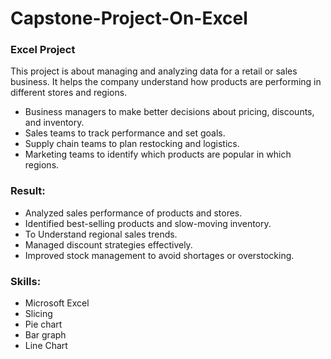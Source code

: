 # Capstone-Project-On-Excel
### Excel Project

This project is about managing and analyzing data for a retail or sales business. It helps the company understand how products are performing in different stores and regions.

- Business managers to make better decisions about pricing, discounts, and inventory.
- Sales teams to track performance and set goals.
- Supply chain teams to plan restocking and logistics.
- Marketing teams to identify which products are popular in which regions.

### Result: 

- Analyzed sales performance of products and stores.
- Identified best-selling products and slow-moving inventory. 
- To Understand regional sales trends. 
- Managed discount strategies effectively. 
- Improved stock management to avoid shortages or overstocking. 

### Skills: 
- Microsoft Excel
- Slicing
- Pie chart
- Bar graph
- Line Chart

